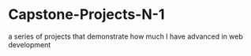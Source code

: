 # Capstone-Projects-N-1
a series of projects that demonstrate how much I have advanced in web development 
